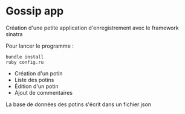 # Gossip app

Création d'une petite application d'enregistrement avec le framework sinatra

Pour lancer le programme :

```
bundle install
ruby config.ru
```

* Création d'un potin
* Liste des potins
* Édition d'un potin
* Ajout de commentaires

La base de données des potins s'écrit dans un fichier json
